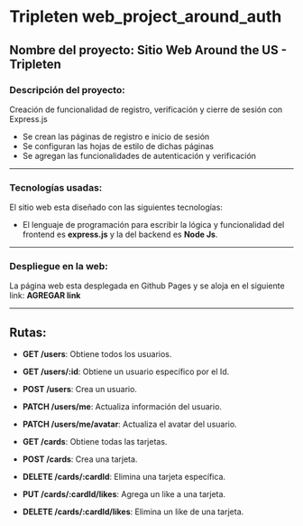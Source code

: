 # Tripleten web_project_around_auth
## Nombre del proyecto: Sitio Web Around the US - Tripleten
### Descripción del proyecto: 

Creación de funcionalidad de registro, verificación y cierre de sesión con Express.js

  * Se crean las páginas de registro e inicio de sesión
  * Se configuran las hojas de estilo de dichas páginas
  * Se agregan las funcionalidades de autenticación y verificación

***

### Tecnologías usadas:
  El sitio web esta diseñado con las siguientes tecnologías:

  * El lenguaje de programación para escribir la lógica y funcionalidad del frontend es **express.js** y la del backend es **Node Js**.

***

### Despliegue en la web:
  La página web esta desplegada en Github Pages y se aloja en el siguiente link: **AGREGAR link**
***


## Rutas:

* **GET /users**: Obtiene todos los usuarios.

* **GET /users/:id**: Obtiene un usuario específico por el Id.

* **POST /users**: Crea un usuario.

* **PATCH /users/me**: Actualiza información del usuario.

* **PATCH /users/me/avatar**: Actualiza el avatar del usuario.

* **GET /cards**: Obtiene todas las tarjetas.

* **POST /cards**: Crea una tarjeta.

* **DELETE /cards/:cardId**: Elimina una tarjeta específica.

* **PUT /cards/:cardId/likes**: Agrega un like a una tarjeta.

* **DELETE /cards/:cardId/likes**: Elimina un like de una tarjeta.
